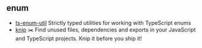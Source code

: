 ## enum

- [ts-enum-util](https://github.com/UselessPickles/ts-enum-util) Strictly typed utilities for working with TypeScript enums
- [knip](https://github.com/webpro/knip) ✂️  Find unused files, dependencies and exports in your JavaScript and TypeScript projects. Knip it before you ship it!